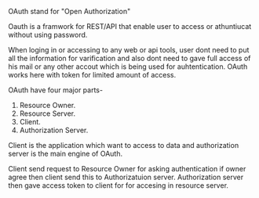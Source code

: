 OAuth stand for "Open Authorization"

Oauth is a framwork for REST/API that enable user to access or athuntiucat without using password.

When loging in or accessing to any web or api tools, user dont need to put all the information for varification and also dont need to gave full access of his mail or any other accout which is being used for auhtentication. OAuth works here with token for limited amount of access.

OAuth have four major parts-
1. Resource Owner. 
2. Resource Server. 
3. Client.
4. Authorization Server.

Client is the application which want to access to data and authorization server is the main engine of OAuth.

Client send request to Resource Owner for asking authentication if owner agree then client send this to Authorizatuion server. Authorization server then gave access token to client for for accesing in resource server.